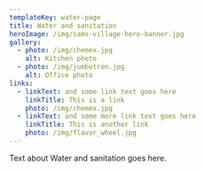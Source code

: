 ```yaml
---
templateKey: water-page
title: Water and sanitation
heroImage: /img/sams-village-hero-banner.jpg
gallery:
  - photo: /img/chemex.jpg
    alt: Kitchen photo    
  - photo: /img/jumbotron.jpg
    alt: Office photo    
links:
  - linkText: and some link text goes here
    linkTitle: This is a link
    photo: /img/chemex.jpg
  - linkText: and some more link text goes here
    linkTitle: This is another link
    photo: /img/flavor_wheel.jpg
---
```



Text about Water and sanitation goes here.
